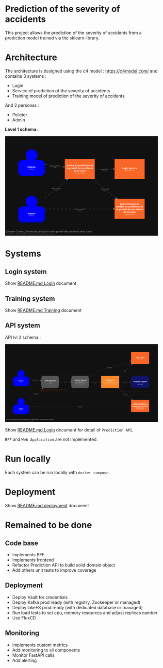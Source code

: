 Prediction of the severity of accidents
==============================

This project allows the prediction of the severity of accidents from a prediction model trained via the sklearn library.

# Architecture

The architecture is designed using the c4 model : https://c4model.com/ and contains 3 systems :
- Login
- Service of prediction of the severity of accidents
- Training model of prediction of the severity of accidents

And 2 personas :
- Policier
- Admin

**Level 1 schema :**

![img.png](c4_lvl1.png)

# Systems

## Login system

Show [README.md Login](login/README.md) document

## Training system

Show [README.md Training](training/README.md) document

## API system

API lvl 2 schema : 

![img.png](api_c4_lvl2.png)

Show [README.md Login](login/README.md) document for detail of `Prediction API`.

`BFF` and `Web Application` are not implemented.

# Run locally

Each system can be run locally with `docker compose`.

# Deployment

Show [README.md deployment](flux/README.md) document

# Remained to be done

## Code base

- Implements BFF
- Implements frontend
- Refactor Prediction API to build solid domain object
- Add others unit tests to improve coverage

## Deployment
- Deploy Vault for credentials
- Deploy Kafka prod ready (with registry, Zookeeper or managed)
- Deploy lakeFS prod ready (with dedicated database or managed)
- Run load tests to set cpu, memory resources and adjust replicas number
- Use FluxCD

## Monitoring
- Implements custom metrics
- Add monitoring to all components
- Monitor FastAPI calls
- Add alerting
